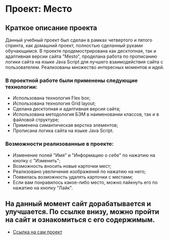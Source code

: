 # Проект: Место

## Краткое описание проекта

Данный учебный проект был сделан в рамках четвертого и пятого спринта, как домашний проект, полностью сделанный руками обучающимся. В проекте продемострирована как десктопная, так и адаптивная версии сайта "Mesto", проделана работа по прописанию логики сайта на языке Java Script для лучшего взаимодействия сайта с пользователем. Реализованы множество интересных моментов и идей.

### В проектной работе были применены следующие технологии:

* Использована технология Flex box;
* Использована технология Grid layout;
* Сделана десктопная и адаптивная версия сайта;
* Использована методология БЭМ в наименовании классов, так и в файловой структуре;
* Применена симантическая верстка элементов;
* Прописана логика сайта на языке Java Script.

### Возможности реализованные в проекте:
* Изменение полей "Имя" и "Информацию о себе" по нажатию на кнопку с "Изменить";
* Возможность вносить новые карточки мест;
* Реализовано увеличение изображений по нажатию на него;
* Появилась возможность удалять карточки с местами;
* Если вам понравилось какое-либо место, можно лайкнуть его по нажатию на кнопку "Лайк".

## На данный момент сайт дорабатывается и улучшается. По ссылке внизу, можно пройти на сайт и ознакомиться с его содержимым.


* [Ссылка на сам проект](https://yarmolenko-ruslan.github.io/mesto/)